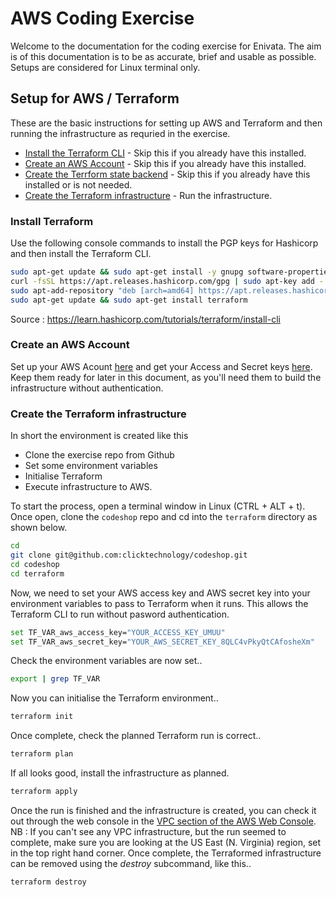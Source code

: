 # AWS Coding Exercise

Welcome to the documentation for the coding exercise for Enivata.
The aim is of this documentation is to be as accurate, brief and usable as possible.  Setups are considered for Linux terminal only.

## Setup for AWS / Terraform

These are the basic instructions for setting up AWS and Terraform and then running the infrastructure as requried in the exercise.

- [Install the Terraform CLI](#install-terraform) - Skip this if you already have this installed.
- [Create an AWS Account](#create-an-aws-account) - Skip this if you already have this installed.
- [Create the Terrform state backend](state/README.md#install-terraform) - Skip this if you already have this installed or is not needed.
- [Create the Terraform infrastructure](create-the-terraform-infrastructure) - Run the infrastructure.

### Install Terraform

Use the following console commands to install the PGP keys for Hashicorp and then install the Terraform CLI.
```sh
sudo apt-get update && sudo apt-get install -y gnupg software-properties-common curl
curl -fsSL https://apt.releases.hashicorp.com/gpg | sudo apt-key add -
sudo apt-add-repository "deb [arch=amd64] https://apt.releases.hashicorp.com $(lsb_release -cs) main"
sudo apt-get update && sudo apt-get install terraform
```
Source : https://learn.hashicorp.com/tutorials/terraform/install-cli

### Create an AWS Account
Set up your AWS Acount [here](https://docs.aws.amazon.com/polly/latest/dg/setting-up.html) and get your Access and Secret keys [here](https://docs.aws.amazon.com/IAM/latest/UserGuide/id_credentials_access-keys.html).  Keep them ready for later in this document, as you'll need them to build the infrastructure without authentication.

### Create the Terraform infrastructure
In short the environment is created like this
- Clone the exercise repo from Github
- Set some environment variables
- Initialise Terraform
- Execute infrastructure to AWS.

To start the process, open a terminal window in Linux (CTRL + ALT + t).  Once open, clone the `codeshop` repo and cd into the `terraform` directory as shown below.
```sh
cd
git clone git@github.com:clicktechnology/codeshop.git
cd codeshop
cd terraform
```

Now, we need to set your AWS access key and AWS secret key into your environment variables to pass to Terraform when it runs.  This allows the Terraform CLI to run without pasword authentication.
```sh
set TF_VAR_aws_access_key="YOUR_ACCESS_KEY_UMUU"
set TF_VAR_aws_secret_key="YOUR_AWS_SECRET_KEY_8QLC4vPkyQtCAfosheXm"
```
Check the environment variables are now set..

```sh
export | grep TF_VAR
```

Now you can initialise the Terraform environment..
```sh
terraform init
```

Once complete, check the planned Terraform run is correct..
```sh
terraform plan
```

If all looks good, install the infrastructure as planned.
```sh
terraform apply
```

Once the run is finished and the infrastructure is created, you can check it out through the web console in the [VPC section of the AWS Web Console](https://console.aws.amazon.com/vpc/home?region=us-east-1).  NB : If you can't see any VPC infrastructure, but the run seemed to complete, make sure you are looking at the US East (N. Virginia) region, set in the top right hand corner.
Once complete, the Terraformed infrastructure can be removed using the _destroy_ subcommand, like this..
```sh
terraform destroy
```
